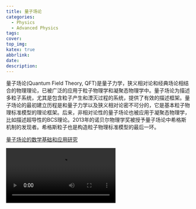 ```yaml
---
title: 量子场论
categories:
  - Physics
  - Advanced Physics
tags:
cover: 
top_img: 
katex: true
abbrlink: 
date: 
description: 
---
```


量子场论(Quantum Field Theory, QFT)是量子力学，狭义相对论和经典场论相结合的物理理论，已被广泛的应用于粒子物理学和凝聚态物理学中。量子场论为描述多粒子系统，尤其是包含粒子产生和湮灭过程的系统，提供了有效的描述框架。量子场论的最初建立历程是和量子力学以及狭义相对论密不可分的，它是基本粒子物理标准模型的理论框架。后来，非相对论性的量子场论也被应用于凝聚态物理学，比如描述超导性的BCS理论。2013年的诺贝尔物理学奖被授予量子场论中希格斯机制的发现者。希格斯粒子也是构造粒子物理标准模型的最后一环。



[量子场论的数学基础和应用研究](https://zhuanlan.zhihu.com/p/24671230)

<video src="https://warehouse-1310574346.cos.ap-shanghai.myqcloud.com/images/physics/One_galaxy_Lede.mp4" />


量子场论：(Quantum Field Theory, QFT) 目前已知的四种相互作用中，除去引力，另三种相互作用都找到了合适满足特定规范对称性的量子场论（或者说Yang-Mills场）来描述。强相互作用有量子色动力学（QCD，Quantum Chromodynamics)；电磁相互作用有量子电动力学（QED,Quantum Electrodynamics)；弱相互作用有四费米子点作用理论。后来弱相互作用和电磁相互作用实现了形式上的统一，由Yang-Mills（杨-米尔斯）场来描述，通过希格斯机制（Higgs Mechanism）产生质量，建立了弱电统一的量子规范理论，即GWS（Glashow, Weinberg, Salam）模型。

[*如何自学量子场论？*](https://www.zhihu.com/question/24209758/answer/248307405)

# 量子场论导论

An Introduction to Quantum Field Theory



量子物理发展

```mermaid
graph TD
C5(量子力学) -.-> D2
C3(广义相对论) -.-> D2(量子引力)
C4(宇宙学) --> D2

A1(量子力学) --> B1(QED<br />量子电动力学)
A2(狭义相对论) --> B1
A3(电磁场论) --> B1

B1 --> C1(QWED<br />弱电统一理论)
B2(弱相互作用) --规范场论--> C1
B3(强相互作用) --规范场论--> C2(QCD<br />量子色动力学)

C1 --> D1(QFD<br />量子场论)
C2 --> D1

D2 -.-> F(万有理论)
D1 -.-> E(大统一理论)

E -.-> F
```



# 量子电动力学

QED,Quantum Electrodynamics

# 规范场论

强，弱相互作用的理论框架

规范场论（Gauge Theory），为量子力学的学科，是基于对称变换可以局部也可以全局地施行这一思想的一类物理理论。非交换对称群（又称非阿贝尔群）的规范场论最常见的例子为杨-米尔斯理论。物理系统往往用在某种变换下不变的拉格朗日量表述，当变换在每一时空点同时施行，它们有全局对称性。规范场论推广了这一思想，它要求拉格朗日量必须也有局部对称性—应该可以在时空的特定区域施行这些对称变换而不影响到另外一个区域。这个要求是广义相对论的等效原理的一个推广。

# 量子色动力学

QCD，Quantum Chromodynamics

# 弱电统一理论

QWED